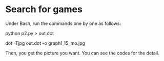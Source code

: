 
Search for games
===============

Under Bash, run the commands one by one as follows:

python p2.py > out.dot


dot -Tjpg out.dot -o graph1_15_mo.jpg




Then, you get the picture you want.
You can see the codes for the detail.
